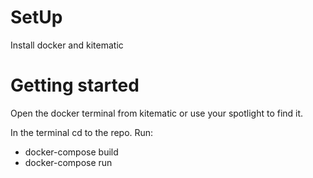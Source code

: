 # SetUp
Install docker and kitematic

# Getting started
Open the docker terminal from kitematic or use your spotlight to find it.

In the terminal cd to the repo. Run:

- docker-compose build
- docker-compose run
